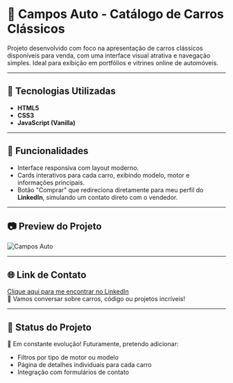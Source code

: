 # 🚗 Campos Auto - Catálogo de Carros Clássicos

Projeto desenvolvido com foco na apresentação de carros clássicos disponíveis para venda, com uma interface visual atrativa e navegação simples. Ideal para exibição em portfólios e vitrines online de automóveis.

---

## 🔧 Tecnologias Utilizadas
- **HTML5**
- **CSS3**
- **JavaScript (Vanilla)**

---

## 🎯 Funcionalidades
- Interface responsiva com layout moderno.
- Cards interativos para cada carro, exibindo modelo, motor e informações principais.
- Botão "Comprar" que redireciona diretamente para meu perfil do **LinkedIn**, simulando um contato direto com o vendedor.

---

## 📷 Preview do Projeto

![Campos Auto](./caminho-da-sua-imagem.png)

---

## 🌐 Link de Contato

[Clique aqui para me encontrar no LinkedIn](https://www.linkedin.com/in/seu-usuario-aqui)  
💬 Vamos conversar sobre carros, código ou projetos incríveis!

---

## 📁 Status do Projeto

🚧 Em constante evolução! Futuramente, pretendo adicionar:
- Filtros por tipo de motor ou modelo
- Página de detalhes individuais para cada carro
- Integração com formulários de contato
